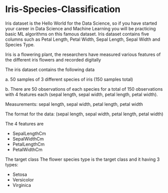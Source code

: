 # Iris-Species-Classification
Iris dataset is the Hello World for the Data Science, so if you have started your career in Data Science and Machine Learning you will be practicing basic ML algorithms on this famous dataset. Iris dataset contains five columns such as Petal Length, Petal Width, Sepal Length, Sepal Width and Species Type.

Iris is a flowering plant, the researchers have measured various features of the different iris flowers and recorded digitally

The iris dataset contains the following data

a. 50 samples of 3 different species of iris (150 samples total)

b. There are 50 observations of each species for a total of 150 observations with 4 features each (sepal length, sepal width, petal length, petal width).

Measurements: sepal length, sepal width, petal length, petal width

The format for the data: (sepal length, sepal width, petal length, petal width)

The 4 features are

- SepalLengthCm
- SepalWidthCm
- PetalLengthCm
- PetalWidthCm

The target class The flower species type is the target class and it having 3 types:

- Setosa
- Versicolor
- Virginica
